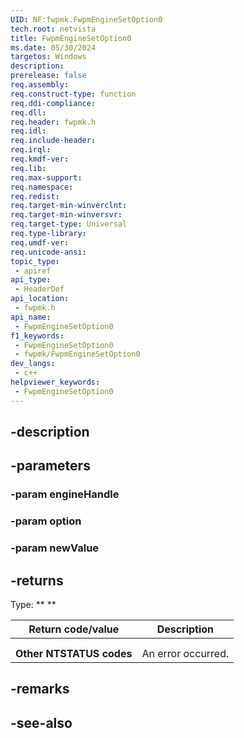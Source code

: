 ```yaml
---
UID: NF:fwpmk.FwpmEngineSetOption0
tech.root: netvista
title: FwpmEngineSetOption0
ms.date: 05/30/2024
targetos: Windows
description: 
prerelease: false
req.assembly: 
req.construct-type: function
req.ddi-compliance: 
req.dll: 
req.header: fwpmk.h
req.idl: 
req.include-header: 
req.irql: 
req.kmdf-ver: 
req.lib: 
req.max-support: 
req.namespace: 
req.redist: 
req.target-min-winverclnt: 
req.target-min-winversvr: 
req.target-type: Universal
req.type-library: 
req.umdf-ver: 
req.unicode-ansi: 
topic_type:
 - apiref
api_type:
 - HeaderDef
api_location:
 - fwpmk.h
api_name:
 - FwpmEngineSetOption0
f1_keywords:
 - FwpmEngineSetOption0
 - fwpmk/FwpmEngineSetOption0
dev_langs:
 - c++
helpviewer_keywords:
 - FwpmEngineSetOption0
---
```


## -description

## -parameters

### -param engineHandle

### -param option

### -param newValue

## -returns

Type: ** **

| Return code/value | Description |
| --- | --- |
|  |  |
|  |  |
| **Other NTSTATUS codes** | An error occurred. |

## -remarks

## -see-also
